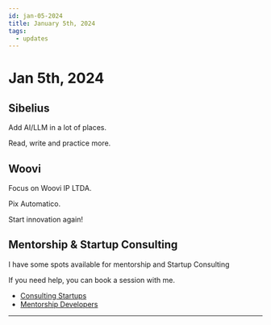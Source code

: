 ```yaml
---
id: jan-05-2024
title: January 5th, 2024
tags:
  - updates
---
```


# Jan 5th, 2024

## Sibelius

Add AI/LLM in a lot of places.

Read, write and practice more.

## Woovi

Focus on Woovi IP LTDA.

Pix Automatico.

Start innovation again!

## Mentorship & Startup Consulting

I have some spots available for mentorship and Startup Consulting

If you need help, you can book a session with me.

- [Consulting Startups](../../../paid-consulting-startups.mdx)
- [Mentorship Developers](../../../paid-mentorship-developers.mdx)

---
